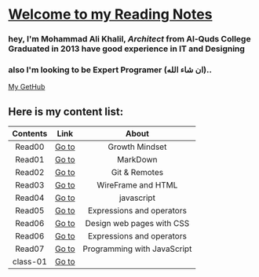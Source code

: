 # [Welcome to my Reading Notes](https://moegts.github.io/reading-notes/)

### hey, I'm Mohammad Ali Khalil, *Architect* from **Al-Quds College** Graduated in **2013** have good experience in **IT** and **Designing**
### also I'm looking to be **Expert Programer** (ان شاء الله)..
[My GetHub](https://github.com/moegts)

## Here is my content list:

| Contents         | Link                        |  About |
| :--------------: | :----------------------:    |  :---: |
| Read00           | [Go to](Growthmindset.md)   | Growth Mindset |
| Read01           | [Go to](read01.md)          | MarkDown |
| Read02           | [Go to](read02.md)          | Git & Remotes |
| Read03           | [Go to](read03.md)          | WireFrame and HTML |
| Read04           | [Go to](read04.md)          | javascript |
| Read05           | [Go to](read05.md)          | Expressions and operators |
| Read06           | [Go to](read06.md)          | Design web pages with CSS |
| Read06           | [Go to](read06.md)          | Expressions and operators |
| Read07           | [Go to](read07.md)          | Programming with JavaScript |
| class-01         | [Go to](class-01.md)        | |